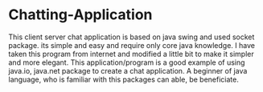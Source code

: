 # Chatting-Application
This client server chat application is based on java swing and used socket package. its
simple and easy and require only core java knowledge. I have taken this program from
internet and modified a little bit to make it simpler and more elegant.
This application/program is a good example of using java.io, java.net package to create a
chat application. A beginner of java language, who is familiar with this packages can
able, be beneficiate.
